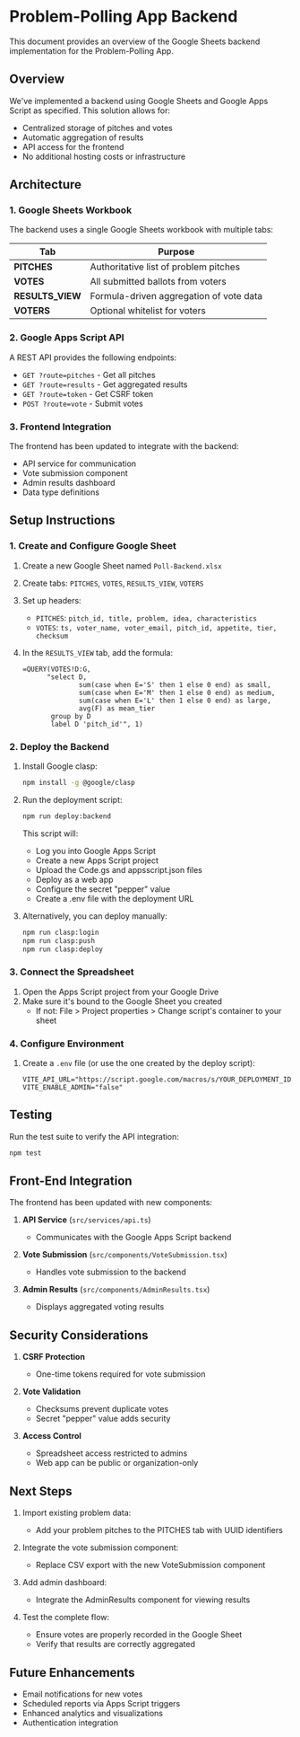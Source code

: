 # Problem-Polling App Backend

This document provides an overview of the Google Sheets backend implementation for the Problem-Polling App.

## Overview

We've implemented a backend using Google Sheets and Google Apps Script as specified. This solution allows for:

- Centralized storage of pitches and votes
- Automatic aggregation of results
- API access for the frontend
- No additional hosting costs or infrastructure

## Architecture

### 1. Google Sheets Workbook

The backend uses a single Google Sheets workbook with multiple tabs:

| Tab | Purpose |
|-----|---------|
| **PITCHES** | Authoritative list of problem pitches |
| **VOTES** | All submitted ballots from voters |
| **RESULTS_VIEW** | Formula-driven aggregation of vote data |
| **VOTERS** | Optional whitelist for voters |

### 2. Google Apps Script API

A REST API provides the following endpoints:

- `GET ?route=pitches` - Get all pitches
- `GET ?route=results` - Get aggregated results
- `GET ?route=token` - Get CSRF token
- `POST ?route=vote` - Submit votes

### 3. Frontend Integration

The frontend has been updated to integrate with the backend:

- API service for communication
- Vote submission component
- Admin results dashboard
- Data type definitions

## Setup Instructions

### 1. Create and Configure Google Sheet

1. Create a new Google Sheet named `Poll-Backend.xlsx`
2. Create tabs: `PITCHES`, `VOTES`, `RESULTS_VIEW`, `VOTERS`
3. Set up headers:
   - `PITCHES`: `pitch_id, title, problem, idea, characteristics`
   - `VOTES`: `ts, voter_name, voter_email, pitch_id, appetite, tier, checksum`

4. In the `RESULTS_VIEW` tab, add the formula:
   ```
   =QUERY(VOTES!D:G,
         "select D,
                 sum(case when E='S' then 1 else 0 end) as small,
                 sum(case when E='M' then 1 else 0 end) as medium,
                 sum(case when E='L' then 1 else 0 end) as large,
                 avg(F) as mean_tier
          group by D
          label D 'pitch_id'", 1)
   ```

### 2. Deploy the Backend

1. Install Google clasp:
   ```bash
   npm install -g @google/clasp
   ```

2. Run the deployment script:
   ```bash
   npm run deploy:backend
   ```

   This script will:
   - Log you into Google Apps Script
   - Create a new Apps Script project
   - Upload the Code.gs and appsscript.json files
   - Deploy as a web app
   - Configure the secret "pepper" value
   - Create a .env file with the deployment URL

3. Alternatively, you can deploy manually:
   ```bash
   npm run clasp:login
   npm run clasp:push
   npm run clasp:deploy
   ```

### 3. Connect the Spreadsheet

1. Open the Apps Script project from your Google Drive
2. Make sure it's bound to the Google Sheet you created
   - If not: File > Project properties > Change script's container to your sheet

### 4. Configure Environment

1. Create a `.env` file (or use the one created by the deploy script):
   ```
   VITE_API_URL="https://script.google.com/macros/s/YOUR_DEPLOYMENT_ID/exec"
   VITE_ENABLE_ADMIN="false"
   ```

## Testing

Run the test suite to verify the API integration:

```bash
npm test
```

## Front-End Integration

The frontend has been updated with new components:

1. **API Service** (`src/services/api.ts`)
   - Communicates with the Google Apps Script backend

2. **Vote Submission** (`src/components/VoteSubmission.tsx`)
   - Handles vote submission to the backend

3. **Admin Results** (`src/components/AdminResults.tsx`)
   - Displays aggregated voting results

## Security Considerations

1. **CSRF Protection**
   - One-time tokens required for vote submission

2. **Vote Validation**
   - Checksums prevent duplicate votes
   - Secret "pepper" value adds security

3. **Access Control**
   - Spreadsheet access restricted to admins
   - Web app can be public or organization-only

## Next Steps

1. Import existing problem data:
   - Add your problem pitches to the PITCHES tab with UUID identifiers

2. Integrate the vote submission component:
   - Replace CSV export with the new VoteSubmission component

3. Add admin dashboard:
   - Integrate the AdminResults component for viewing results

4. Test the complete flow:
   - Ensure votes are properly recorded in the Google Sheet
   - Verify that results are correctly aggregated

## Future Enhancements

- Email notifications for new votes
- Scheduled reports via Apps Script triggers
- Enhanced analytics and visualizations
- Authentication integration

